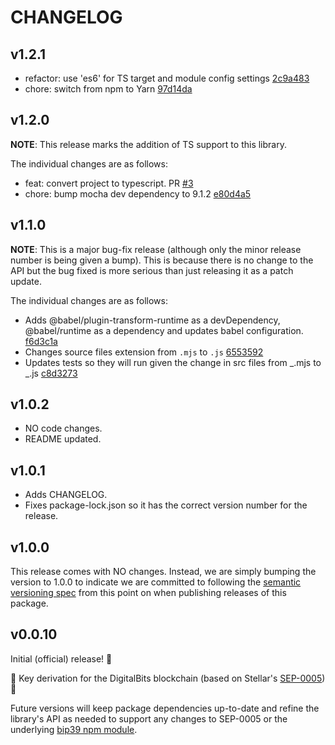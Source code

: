 # CHANGELOG

## v1.2.1

- refactor: use 'es6' for TS target and module config settings [2c9a483](https://github.com/bajetech/digitalbits-hd-wallet/commit/2c9a4831616348c281806912ba41267648669649)
- chore: switch from npm to Yarn [97d14da](https://github.com/bajetech/digitalbits-hd-wallet/commit/97d14da14943d3f9ec18c0e2b95e3103cfba70ad)

## v1.2.0

**NOTE**: This release marks the addition of TS support to this library.

The individual changes are as follows:

- feat: convert project to typescript. PR [#3](https://github.com/bajetech/digitalbits-hd-wallet/pull/3)
- chore: bump mocha dev dependency to 9.1.2 [e80d4a5](https://github.com/bajetech/digitalbits-hd-wallet/commit/e80d4a5f12b19951e253a035e75980d2e0c07f8f)

## v1.1.0

**NOTE**: This is a major bug-fix release (although only the minor release number is being given a bump). This is because there is no change to the API but the bug fixed is more serious than just releasing it as a patch update.

The individual changes are as follows:

- Adds @babel/plugin-transform-runtime as a devDependency, @babel/runtime as a dependency and updates babel configuration. [f6d3c1a](https://github.com/bajetech/digitalbits-hd-wallet/commit/f6d3c1acadc2d24724300ad3648f94f9308d9225)
- Changes source files extension from `.mjs` to `.js` [6553592](https://github.com/bajetech/digitalbits-hd-wallet/commit/655359237006b4a7f680adbeaf30324dd799cdc6)
- Updates tests so they will run given the change in src files from _.mjs to _.js [c8d3273](https://github.com/bajetech/digitalbits-hd-wallet/commit/c8d3273e74efc55b6b7f074557198540393634a9)

## v1.0.2

- NO code changes.
- README updated.

## v1.0.1

- Adds CHANGELOG.
- Fixes package-lock.json so it has the correct version number for the release.

## v1.0.0

This release comes with NO changes. Instead, we are simply bumping the version to 1.0.0 to indicate we are committed to following the [semantic versioning spec](http://semver.org) from this point on when publishing releases of this package.

## v0.0.10

Initial (official) release! 🎉

🔐 Key derivation for the DigitalBits blockchain (based on Stellar's [SEP-0005](https://github.com/stellar/stellar-protocol/blob/master/ecosystem/sep-0005.md)) 🚀

Future versions will keep package dependencies up-to-date and refine the library's API as needed to support any changes to SEP-0005 or the underlying [bip39 npm module](https://github.com/bitcoinjs/bip39).
